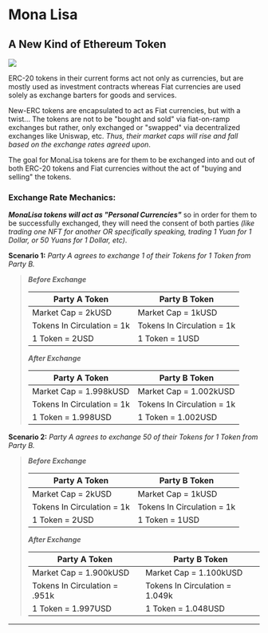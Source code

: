 # Mona Lisa
## A New Kind of Ethereum Token

![](https://i.imgur.com/EanU6S8.jpg)

ERC-20 tokens in their current forms act not only as currencies, but are mostly used as investment contracts whereas Fiat currencies are used solely as exchange barters for goods and services.

New-ERC tokens are encapsulated to act as Fiat currencies, but with a twist... The tokens are not to be "bought and sold" via fiat-on-ramp exchanges but rather, only exchanged or "swapped" via decentralized exchanges like Uniswap, etc. *Thus, their market caps will rise and fall based on the exchange rates agreed upon*. 

The goal for MonaLisa tokens are for them to be exchanged into and out of both ERC-20 tokens and Fiat currencies without the act of "buying and selling" the tokens.

### Exchange Rate Mechanics:

***MonaLisa tokens will act as "Personal Currencies"*** so in order for them to be successfully exchanged, they will need the consent of both parties *(like trading one NFT for another OR specifically speaking, trading 1 Yuan for 1 Dollar, or 50 Yuans for 1 Dollar, etc)*.

**Scenario 1:** *Party A agrees to exchange 1 of their Tokens for 1 Token from Party B.*

> ***Before Exchange***
> 
> | Party A Token              | Party B Token              |
> | -------------------------- | -------------------------- |
> | Market Cap = 2kUSD         | Market Cap = 1kUSD         |
> | Tokens In Circulation = 1k | Tokens In Circulation = 1k |
> | 1 Token = 2USD             | 1 Token = 1USD             |
> 
> ***After Exchange***
> 
> | Party A Token              | Party B Token              |
> | -------------------------- | -------------------------- |
> | Market Cap = 1.998kUSD     | Market Cap = 1.002kUSD     |
> | Tokens In Circulation = 1k | Tokens In Circulation = 1k |
> | 1 Token = 1.998USD         | 1 Token = 1.002USD         |

**Scenario 2:** *Party A agrees to exchange 50 of their Tokens for 1 Token from Party B.*

> ***Before Exchange***
> 
> | Party A Token              | Party B Token              |
> | -------------------------- | -------------------------- |
> | Market Cap = 2kUSD         | Market Cap = 1kUSD         |
> | Tokens In Circulation = 1k | Tokens In Circulation = 1k |
> | 1 Token = 2USD             | 1 Token = 1USD             |
> 
> ***After Exchange***
> 
> | Party A Token                 | Party B Token                  |
> | ----------------------------- | ------------------------------ |
> | Market Cap = 1.900kUSD        | Market Cap = 1.100kUSD         |
> | Tokens In Circulation = .951k | Tokens In Circulation = 1.049k |
> | 1 Token = 1.997USD            | 1 Token = 1.048USD             |

--------------------------------------------------
